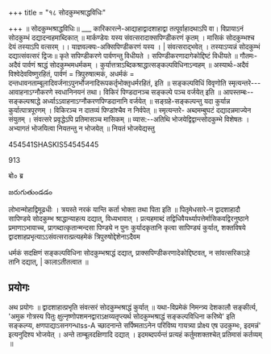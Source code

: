 +++
title = "१८ सोदकुम्भश्राद्धविधिः"

+++
॥ सोदकुम्भश्राद्धविधिः॥ ___ कारिकारत्ने-आद्याहाद्वादशाहाद्वा तत्पूर्वाहादथाऽपि वा। विप्रायाऽनं सोदकुम्भं दद्यादन्वहमाब्दिकात् ॥ मार्कण्डेयः यस्य संवत्सरादाक्सपिण्डीकरणं कृतम् । मासिकं सोदकुम्भश्च देयं तस्याऽपि वत्सरम् ।। याज्ञवल्क्यः-अक्सिपिण्डीकरणं यस्य । | संवत्सराद्भवेत् । तस्याऽप्यन्नं सोदकुम्भं दद्यात्संवत्सरं द्विजः॥ कृते सपिण्डीकरणे पार्वणन्तु विधीयते । सपिण्डीकरणादागेकोद्दिष्टं विधीयते ॥ गौतमः- अदैवं पार्वणं श्राद्धं सोदकुम्भमधर्मकम् । कुर्यात्तत्राऽब्दिकश्राद्धात्सङ्कल्पविधिनाऽन्वहम् ॥ अस्यार्थः-अदैवं विश्वेदेवविष्णुरहितं, पार्वणं = त्रिपुरुषात्मकं, अधर्मकं = दन्तधावनताम्बूलादिवर्जनाऽपुनर्भोजनादिरूपकर्तृभोक्तृधर्मरहितं, इति ॥ सङ्कल्पविधिं विवृणोति स्मृत्यन्तरे--- आवाहनाऽग्नौकरणे स्वधानिनयनं तथा। विकिरं पिण्डदानञ्च सङ्कल्पे पञ्च वर्जयेत् इति ॥ आपस्तम्बः--सङ्कल्पश्राद्धे अर्ध्याऽऽवाहनाऽग्नौकरणपिण्डदानानि वर्जयेत् ॥ सङ्ग्रहे-सङ्कल्पन्तु यदा कुर्यान्न कुर्यात्पात्रपूरणम् । विकिरञ्च न दातव्यं पिण्डांश्चैव न निर्वपेत् ॥ स्मृत्यन्तरे- अब्दमम्बुघटं दद्यादन्नमाज्येन संयुतम् । संवत्सरे प्रवृद्धेऽपि प्रतिमासञ्च मासिकम् ॥ व्यास:--अतिथि भोजयेद्विद्वान्त्सोदकुम्भे विशेषतः । अभ्यागतं भोजयित्वा नियतन्तु न भोजयेत् ॥ नियतं भोजयेद्यस्तु

454541SHASKIS54545445

913

बो० ब्र

జరుగుతుండడం

लोभान्मोहाद्विमूढधीः । त्रयस्ते नरकं यान्ति कर्ता भोक्ता तथा पिता इति ॥ पितृमेधसारे-न द्वादशाहादौ सापिण्डये सोदकुम्भ श्राद्धान्याहत्य दद्यात्, विध्यभावात् । प्रत्यहमाब्दं तद्विधिवैयर्थ्यापत्तेर्मासिकवद्विरनुष्ठाने प्रमाणाऽभावाच्च, प्रागब्दात्कृतान्मन्दसा पिण्ड्ये न पुनः कुर्यादकृतानि कृत्वा सापिण्ड्यं कुर्यात्, शक्तविषये द्वादशाहप्रभृत्याऽऽसंवत्सरात्प्रत्यहमेकं त्रिपुरुषोद्देशेनाऽदैवम

धर्मकं सदक्षिणं सङ्कल्पविधिना सोदकुम्भश्राद्धं दद्यात्, प्राक्सपिण्डीकरणादेकोद्दिष्टवत्, न सांवत्सरिकाऽहे तानि दद्यात्, | कालाऽतीतत्वात ॥
## प्रयोगः
अथ प्रयोगः ॥ द्वादशाहात्प्रभृति संवत्सरं सोदकुम्भश्राद्धं कुर्यात् ॥ यथा-विप्रमेकं निमन्त्र्य देशकालौ सङ्कीर्त्य, 'अमुक गोत्रस्य पितुः क्षुत्नृष्णोपशमनद्वाराऽक्षय्यतृप्त्यर्थ सोदकुम्भश्राद्धं सङ्कल्पविधिना करिष्ये' इति सङ्कल्प्य, क्षणपाद्याऽसनगन्धाss-A च्छादनान्ते सर्पिष्मताऽनेन परिविष्य गायत्र्या प्रोक्ष्य एष उदकुम्भः, इदमन्नं' इत्यनुदिश्य भोजयेत् । अन्ते ताम्बूलदक्षिणादि दद्यात् । इदमब्दपर्यन्तं प्रत्यहं कर्तुमशक्तश्चेत् प्रतिमासं कर्तव्यम् ॥
